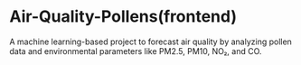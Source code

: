 # Air-Quality-Pollens(frontend)
A machine learning-based project to forecast air quality by analyzing pollen data and environmental parameters like PM2.5, PM10, NO₂, and CO.

